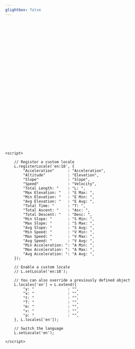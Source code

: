 ```yaml
---
glightbox: false
---
```


<head>
<link rel="dns-prefetch" href="https://tile.openstreetmap.org">
<link rel="dns-prefetch preconnect" href="https://unpkg.com" />
<link rel="preload" href="https://unpkg.com/leaflet@1.7.1/dist/leaflet.js" as="script">
<link rel="preload" href="https://unpkg.com/leaflet-ui@0.6.0/dist/leaflet-ui.js" as="script">
<!-- leaflet-ui -->
<script src="https://unpkg.com/leaflet@1.7.1/dist/leaflet.js"></script>
<script src="https://unpkg.com/leaflet-ui@0.6.0/dist/leaflet-ui.js"></script>
<!-- leaflet-elevation -->
<link rel="stylesheet" href="https://unpkg.com/@raruto/leaflet-elevation@2.5.1/dist/leaflet-elevation.min.css" />
<script src="https://unpkg.com/@raruto/leaflet-elevation@2.5.1/dist/leaflet-elevation.min.js"></script>
</head>

<style type="text/css">
#map { width: auto; height: 400px; margin: 0; }
</style>

<body>

<div id="map"></div>

<script>
		let opts = {
			map: {
				center: [41.4583, 12.7059],
				zoom: 5,
				fullscreenControl: false,
				resizerControl: true,
				preferCanvas: true,
				rotate: true,
				// bearing: 45,
				rotateControl: {
					closeOnZeroBearing: true
				},
			},
			elevationControl: {
				url: "https://raruto.github.io/leaflet-elevation/examples/via-emilia.gpx",
				options: {
					theme: "lightblue-theme",
					collapsed: false,
					autohide: false,
					autofitBounds: true,
					position: "bottomleft",
					detached: true,
					summary: "inline",
					imperial: false,
					// altitude: "disabled",
					slope: "disabled",
					speed: false,
					acceleration: false,
					time: "summary",
					legend: true,
					followMarker: true,
					almostOver: true,
					distanceMarkers: false,
					hotline: false,
				},
			},
			layersControl: {
				options: {
					collapsed: false,
				},
			},
		};

		let map = L.map('map', opts.map);

		let controlElevation = L.control.elevation(opts.elevationControl.options).addTo(map);
		let controlLayer = L.control.layers(null, null, opts.layersControl.options);

		controlElevation.on('eledata_loaded', ({layer, name}) => controlLayer.addTo(map) && layer.eachLayer((trkseg) => trkseg.feature.geometry.type != "Point" && controlLayer.addOverlay(trkseg, trkseg.feature && trkseg.feature.properties && trkseg.feature.properties.name || name)));

		controlElevation.load(opts.elevationControl.url);
</script>

<!-- i18n -->
	<script>

		// Register a custom locale
		L.registerLocale('en:18', {
			"Acceleration"      : "Acceleration",
			"Altitude"          : "Elevation",
			"Slope"             : "Slope",
			"Speed"             : "Velocity",
			"Total Length: "    : "L: ",
			"Max Elevation: "   : "E Max: ",
			"Min Elevation: "   : "E Min: ",
			"Avg Elevation: "   : "E Avg: ",
			"Total Time: "      : "T: ",
			"Total Ascent: "    : "Asc: ",
			"Total Descent: "   : "Desc: ",
			"Min Slope: "       : "S Min: ",
			"Max Slope: "       : "S Max: ",
			"Avg Slope: "       : "S Avg: ",
			"Min Speed: "       : "V Min: ",
			"Max Speed: "       : "V Max: ",
			"Avg Speed: "       : "V Avg: ",
			"Min Acceleration: ": "A Min: ",
			"Max Acceleration: ": "A Max: ",
			"Avg Acceleration: ": "A Avg: ",
		});

		// Enable a custom locale
		// L.setLocale('en:18');

		// You can also override a previously defined object
		L.locales['en'] = L.extend({
			"y: "               : "",
			"x: "               : "",
			"t: "               : "",
			"T: "               : "",
			"m: "               : "",
			"v: "               : "",
			"a: "               : "",
		}, L.locales['en']);

		// Switch the language
		L.setLocale('en');

	</script>

</body>
